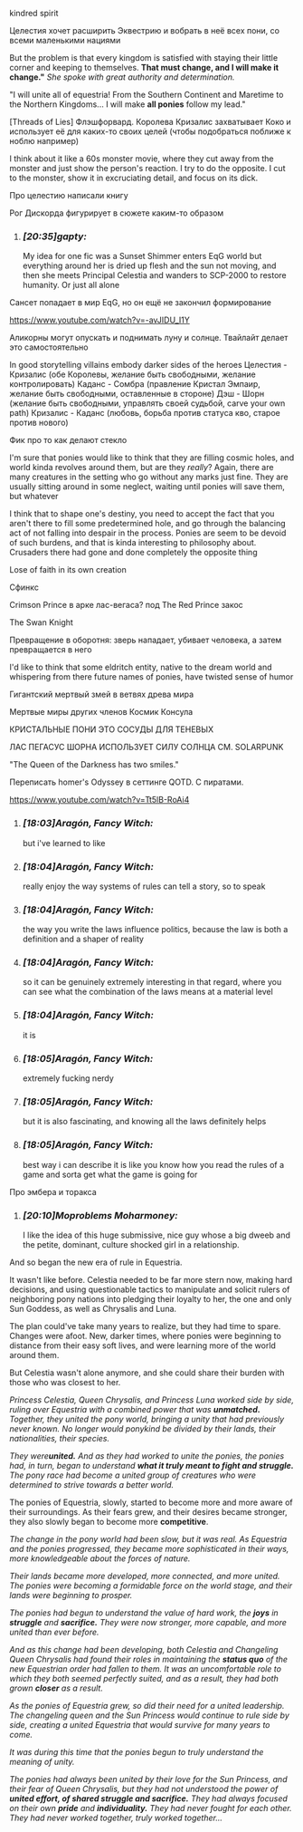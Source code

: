 kindred spirit

Целестия хочет расширить Эквестрию и вобрать в неё всех пони, со всеми маленькими нациями

But the problem is that every kingdom is satisfied with staying their little corner and keeping to themselves. **That must change, and I will make it change."** _She spoke with great authority and determination._

"I will unite all of equestria! From the Southern Continent and Maretime to the Northern Kingdoms... I will make **all ponies** follow my lead."

[Threads of Lies]
Флэшфорвард. Королева Кризалис захватывает Коко и использует её для каких-то своих целей (чтобы подобраться поближе к ноблю например)

I think about it like a 60s monster movie, where they cut away from the monster and just show the person's reaction. I try to do the opposite. I cut to the monster, show it in excruciating detail, and focus on its dick.

Про целестию написали книгу



Рог Дискорда фигурирует в сюжете каким-то образом




1. ### _[_20:35_]_gapty_:_ 
    
    My idea for one fic was a Sunset Shimmer enters EqG world but everything around her is dried up flesh and the sun not moving, and then she meets Principal Celestia and wanders to SCP-2000 to restore humanity. Or just all alone

Сансет попадает в мир EqG, но он ещё не закончил формирование


https://www.youtube.com/watch?v=-avJIDU_I1Y

Аликорны могут опускать и поднимать луну и солнце. Твайлайт делает это самостоятельно 

In good storytelling villains embody darker sides of the heroes
Целестия - Кризалис (обе Королевы, желание быть свободными, желание контролировать)
Каданс - Сомбра (правление Кристал Эмпаир, желание быть свободными, оставленные в стороне)
Дэш - Шорн (желание быть свободными, управлять своей судьбой, carve your own path)
Кризалис - Каданс (любовь, борьба против статуса кво, старое против нового)

Фик про то как делают стекло


I'm sure that ponies would like to think that they are filling cosmic holes, and world kinda revolves around them, but are they *really*? Again, there are many creatures in the setting who go without any marks just fine. They are usually sitting around in some neglect, waiting until ponies will save them, but whatever


I think that to shape one's destiny, you need to accept the fact that you aren't there to fill some predetermined hole, and go through the balancing act of not falling into despair in the process. Ponies are seem to be devoid of such burdens, and that is kinda interesting to philosophy about. Crusaders there had gone and done completely the opposite thing

Lose of faith in its own creation

Сфинкс

Crimson Prince в арке лас-вегаса? под The Red Prince закос

The Swan Knight

Превращение в оборотня: зверь нападает, убивает человека, а затем превращается в него

I'd like to think that some eldritch entity, native to the dream world and whispering from there future names of ponies, have twisted sense of humor


Гигантский мертвый змей в ветвях древа мира

Мертвые миры других членов Космик Консула

КРИСТАЛЬНЫЕ ПОНИ ЭТО СОСУДЫ ДЛЯ ТЕНЕВЫХ


ЛАС ПЕГАСУС ШОРНА ИСПОЛЬЗУЕТ СИЛУ СОЛНЦА
СМ. SOLARPUNK


"The Queen of the Darkness has two smiles."


Переписать homer's Odyssey в сеттинге QOTD. С пиратами.


https://www.youtube.com/watch?v=Tt5lB-RoAi4


1. ### _[_18:03_]_Aragón, Fancy Witch_:_ 
    
    but i've learned to like
    
2. ### _[_18:04_]_Aragón, Fancy Witch_:_ 
    
    really enjoy the way systems of rules can tell a story, so to speak
    
3. ### _[_18:04_]_Aragón, Fancy Witch_:_ 
    
    the way you write the laws influence politics, because the law is both a definition and a shaper of reality
    
4. ### _[_18:04_]_Aragón, Fancy Witch_:_ 
    
    so it can be genuinely extremely interesting in that regard, where you can see what the combination of the laws means at a material level
    
5. ### _[_18:04_]_Aragón, Fancy Witch_:_ 
    
    it is
    
6. ### _[_18:05_]_Aragón, Fancy Witch_:_ 
    
    extremely fucking nerdy
    
7. ### _[_18:05_]_Aragón, Fancy Witch_:_ 
    
    but it is also fascinating, and knowing all the laws definitely helps
    
8. ### _[_18:05_]_Aragón, Fancy Witch_:_ 
    
    best way i can describe it is like you know how you read the rules of a game and sorta get what the game is going for

Про эмбера и торакса
1. ### _[_20:10_]_Moproblems Moharmoney_:_ 
    
    I like the idea of this huge submissive, nice guy whose a big dweeb and the petite, dominant, culture shocked girl in a relationship.


And so began the new era of rule in Equestria.

It wasn't like before. Celestia needed to be far more stern now, making hard decisions, and using questionable tactics to manipulate and solicit rulers of neighboring pony nations into pledging their loyalty to her, the one and only Sun Goddess, as well as Chrysalis and Luna.

The plan could've take many years to realize, but they had time to spare. Changes were afoot. New, darker times, where ponies were beginning to distance from their easy soft lives, and were learning more of the world around them.

But Celestia wasn't alone anymore, and she could share their burden with those who was closest to her.

*Princess Celestia, Queen Chrysalis, and Princess Luna worked side by side, ruling over Equestria with a combined power that was **unmatched.** Together, they united the pony world, bringing a unity that had previously never known. No longer would ponykind be divided by their lands, their nationalities, their species.*

*They were**united.** And as they had worked to unite the ponies, the ponies had, in turn, began to understand **what it truly meant to fight and struggle.** The pony race had become a united group of creatures who were determined to strive towards a better world.*

The ponies of Equestria, slowly, started to become more and more aware of their surroundings. As their fears grew, and their desires became stronger, they also slowly began to become more **competitive**.


*The change in the pony world had been slow, but it was real. As Equestria and the ponies progressed, they became more sophisticated in their ways, more knowledgeable about the forces of nature.*

*Their lands became more developed, more connected, and more united. The ponies were becoming a formidable force on the world stage, and their lands were beginning to prosper.*

*The ponies had begun to understand the value of hard work, the **joys** in **struggle** and **sacrifice.** They were now stronger, more capable, and more united than ever before.*

*And as this change had been developing, both Celestia and Changeling Queen Chrysalis had found their roles in maintaining the **status quo** of the new Equestrian order had fallen to them. It was an uncomfortable role to which they both seemed perfectly suited, and as a result, they had both grown **closer** as a result.*

*As the ponies of Equestria grew, so did their need for a united leadership. The changeling queen and the Sun Princess would continue to rule side by side, creating a united Equestria that would survive for many years to come.*

*It was during this time that the ponies begun to truly understand the meaning of unity.*

*The ponies had always been united by their love for the Sun Princess, and their fear of Queen Chrysalis, but they had not understood the power of **united effort, of shared struggle and sacrifice.** They had always focused on their own **pride** and **individuality.** They had never fought for each other. They had never worked together, truly worked together...*
